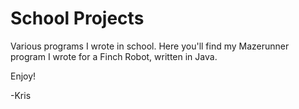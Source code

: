# School Projects
Various programs I wrote in school.
Here you'll find my Mazerunner program I wrote for a Finch Robot, written in Java.


Enjoy!

-Kris
